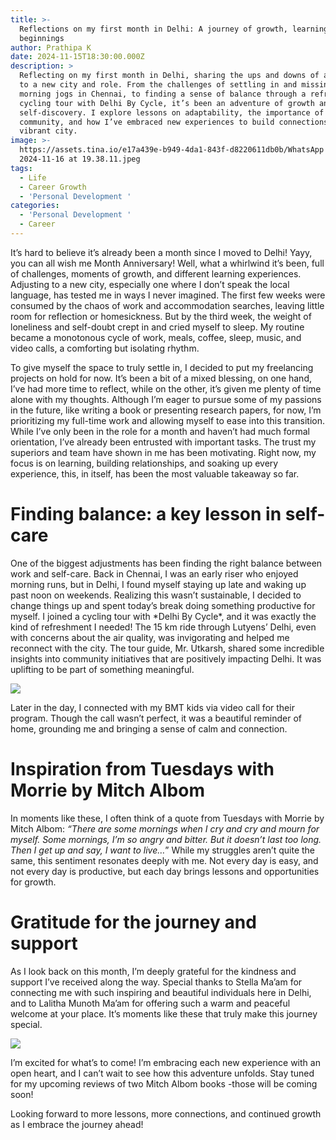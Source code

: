 ```yaml
---
title: >-
  Reflections on my first month in Delhi: A journey of growth, learning, and new
  beginnings
author: Prathipa K
date: 2024-11-15T18:30:00.000Z
description: >
  Reflecting on my first month in Delhi, sharing the ups and downs of adjusting
  to a new city and role. From the challenges of settling in and missing my
  morning jogs in Chennai, to finding a sense of balance through a refreshing
  cycling tour with Delhi By Cycle, it’s been an adventure of growth and
  self-discovery. I explore lessons on adaptability, the importance of
  community, and how I’ve embraced new experiences to build connections in this
  vibrant city.
image: >-
  https://assets.tina.io/e17a439e-b949-4da1-843f-d8220611db0b/WhatsApp Image
  2024-11-16 at 19.38.11.jpeg
tags:
  - Life
  - Career Growth
  - 'Personal Development '
categories:
  - 'Personal Development '
  - Career
---
```


It’s hard to believe it’s already been a month since I moved to Delhi! Yayy, you can all wish me Month Anniversary! Well, what a whirlwind it’s been, full of challenges, moments of growth, and different learning experiences. Adjusting to a new city, especially one where I don’t speak the local language, has tested me in ways I never imagined. The first few weeks were consumed by the chaos of work and accommodation searches, leaving little room for reflection or homesickness. But by the third week, the weight of loneliness and self-doubt crept in and cried myself to sleep. My routine became a monotonous cycle of work, meals, coffee, sleep, music, and video calls, a comforting but isolating rhythm.

To give myself the space to truly settle in, I decided to put my freelancing projects on hold for now. It’s been a bit of a mixed blessing, on one hand, I’ve had more time to reflect, while on the other, it’s given me plenty of time alone with my thoughts. Although I’m eager to pursue some of my passions in the future, like writing a book or presenting research papers, for now, I’m prioritizing my full-time work and allowing myself to ease into this transition. While I’ve only been in the role for a month and haven’t had much formal orientation, I’ve already been entrusted with important tasks. The trust my superiors and team have shown in me has been motivating. Right now, my focus is on learning, building relationships, and soaking up every experience, this, in itself, has been the most valuable takeaway so far.

# **Finding balance: a key lesson in self-care**

One of the biggest adjustments has been finding the right balance between work and self-care. Back in Chennai, I was an early riser who enjoyed morning runs, but in Delhi, I found myself staying up late and waking up past noon on weekends. Realizing this wasn’t sustainable, I decided to change things up and spent today’s break doing something productive for myself. I joined a cycling tour with \*Delhi By Cycle\*, and it was exactly the kind of refreshment I needed! The 15 km ride through Lutyens’ Delhi, even with concerns about the air quality, was invigorating and helped me reconnect with the city. The tour guide, Mr. Utkarsh, shared some incredible insights into community initiatives that are positively impacting Delhi. It was uplifting to be part of something meaningful.

![](</WhatsApp Image 2024-11-16 at 19.39.34.jpeg>)

Later in the day, I connected with my BMT kids via video call for their program. Though the call wasn’t perfect, it was a beautiful reminder of home, grounding me and bringing a sense of calm and connection.

# **Inspiration from Tuesdays with Morrie by Mitch Albom**

In moments like these, I often think of a quote from Tuesdays with Morrie by Mitch Albom: *“There are some mornings when I cry and cry and mourn for myself. Some mornings, I’m so angry and bitter. But it doesn’t last too long. Then I get up and say, I want to live…*” While my struggles aren’t quite the same, this sentiment resonates deeply with me. Not every day is easy, and not every day is productive, but each day brings lessons and opportunities for growth.

# **Gratitude for the journey and support**

As I look back on this month, I’m deeply grateful for the kindness and support I’ve received along the way. Special thanks to Stella Ma’am for connecting me with such inspiring and beautiful individuals here in Delhi, and to Lalitha Munoth Ma’am for offering such a warm and peaceful welcome at your place. It’s moments like these that truly make this journey special.

![](</WhatsApp Image 2024-11-16 at 19.38.49.jpeg>)

I’m excited for what’s to come! I’m embracing each new experience with an open heart, and I can’t wait to see how this adventure unfolds. Stay tuned for my upcoming reviews of two Mitch Albom books -those will be coming soon!

Looking forward to more lessons, more connections, and continued growth as I embrace the journey ahead!
